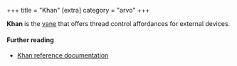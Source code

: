 +++
title = "Khan"
[extra]
category = "arvo"
+++

**Khan** is the [vane](/glossary/vane) that offers thread control
affordances for external devices.

#### Further reading

- [Khan reference documentation](/system/kernel/khan/khan)


